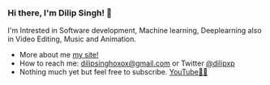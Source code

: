 [commnet]: <> (<img align="right" src="https://github.com/dilipxp/dilipxp/blob/main/spidy.png" alt="It's me Spider Man"/>)

### Hi there, I'm Dilip Singh! 👋

I'm Intrested in Software development, Machine learning, Deeplearning
also in Video Editing, Music and Animation.

-   More about me [my site!](https://www.dilipxp.me)
-   How to reach me: dilipsinghoxox@gmail.com or Twitter [@dilipxp](https://twitter.com/dilipxp)
-   Nothing much yet but feel free to subscribe. [YouTube👦🏻](https://www.youtube.com/channel/UC0Jm0EISAtsqRl03By6-udg?view_as=subscriber)
